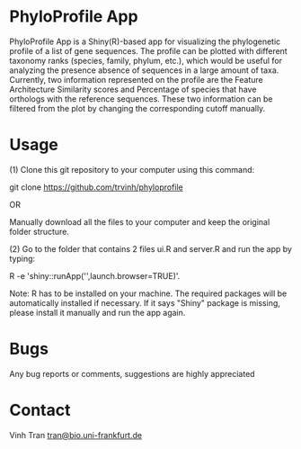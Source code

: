 # PhyloProfile App

PhyloProfile App is a Shiny(R)-based app for visualizing the phylogenetic profile of a list of gene sequences.
The profile can be plotted with different taxonomy ranks (species, family, phylum, etc.), which would be useful for analyzing the presence absence of sequences in a large amount of taxa.
Currently, two information represented on the profile are the Feature Architecture Similarity scores and Percentage of species that have orthologs with the reference sequences. These two information can be filtered from the plot by changing the corresponding cutoff manually.

# Usage
(1) Clone this git repository to your computer using this command:

git clone https://github.com/trvinh/phyloprofile

OR 

Manually download all the files to your computer and keep the original folder structure.

(2) Go to the folder that contains 2 files ui.R and server.R and run the app by typing: 

R -e 'shiny::runApp('',launch.browser=TRUE)'.

Note: R has to be installed on your machine. The required packages will be automatically installed if necessary. If it says "Shiny" package is missing, please install it manually and run the app again.

# Bugs
Any bug reports or comments, suggestions are highly appreciated

# Contact
Vinh Tran
tran@bio.uni-frankfurt.de
